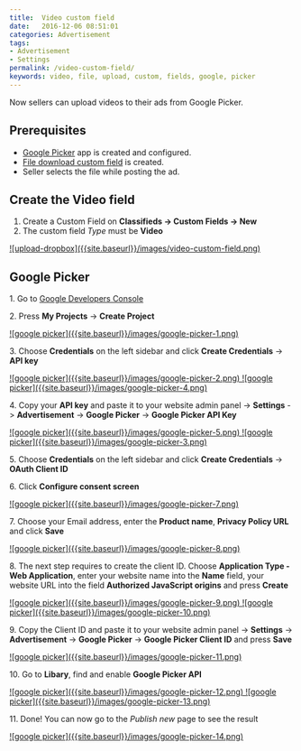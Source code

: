 ```yaml
---
title:  Video custom field
date:   2016-12-06 08:51:01
categories: Advertisement
tags:
- Advertisement
- Settings
permalink: /video-custom-field/
keywords: video, file, upload, custom, fields, google, picker
---
```


Now sellers can upload videos to their ads from Google Picker.

## Prerequisites

+ [Google Picker](//docs.yclas.com/video-custom-field/#google-picker) app is created and configured.
+ [File download custom field](//docs.yclas.com/video-custom-field/#create-the-video-field) is created.
+ Seller selects the file while posting the ad.

## Create the Video field

1. Create a Custom Field on **Classifieds -> Custom Fields -> New**
2. The custom field _Type_ must be **Video**

<a href="{{ site.baseurl }}/images/video-custom-field.png" class="thumbnail gallery-item" data-gallery>
![upload-dropbox]({{site.baseurl}}/images/video-custom-field.png)
</a>

## Google Picker

1\. Go to [Google Developers Console](https://console.developers.google.com)

2\. Press **My Projects** -> **Create Project**

<a href="{{ site.baseurl }}/images/google-picker-1.png" class="thumbnail gallery-item" data-gallery>
![google picker]({{site.baseurl}}/images/google-picker-1.png)
</a>

3\. Choose **Credentials** on the left sidebar and click **Create Credentials** -> **API key**

<a href="{{ site.baseurl }}/images/google-picker-2.png" class="thumbnail gallery-item" data-gallery>
![google picker]({{site.baseurl}}/images/google-picker-2.png)
</a>
<a href="{{ site.baseurl }}/images/google-picker-4.png" class="thumbnail gallery-item" data-gallery>
![google picker]({{site.baseurl}}/images/google-picker-4.png)
</a>

4\. Copy your **API key** and paste it to your website admin panel -> **Settings** -> **Advertisement** -> **Google Picker** -> **Google Picker API Key**

<a href="{{ site.baseurl }}/images/google-picker-5.png" class="thumbnail gallery-item" data-gallery>
![google picker]({{site.baseurl}}/images/google-picker-5.png)
</a>
<a href="{{ site.baseurl }}/images/google-picker-3.png" class="thumbnail gallery-item" data-gallery>
![google picker]({{site.baseurl}}/images/google-picker-3.png)
</a>

5\. Choose **Credentials** on the left sidebar and click **Create Credentials** -> **OAuth Client ID**

6\. Click **Configure consent screen**

<a href="{{ site.baseurl }}/images/google-picker-7.png" class="thumbnail gallery-item" data-gallery>
![google picker]({{site.baseurl}}/images/google-picker-7.png)
</a>

7\. Choose your Email address, enter the **Product name**, **Privacy Policy URL** and click **Save**

<a href="{{ site.baseurl }}/images/google-picker-8.png" class="thumbnail gallery-item" data-gallery>
![google picker]({{site.baseurl}}/images/google-picker-8.png)
</a>

8\. The next step requires to create the client ID. Choose **Application Type - Web Application**, enter your website name into the **Name** field, your website URL into the field **Authorized JavaScript origins** and press **Create**

<a href="{{ site.baseurl }}/images/google-picker-9.png" class="thumbnail gallery-item" data-gallery>
![google picker]({{site.baseurl}}/images/google-picker-9.png)
</a>
<a href="{{ site.baseurl }}/images/google-picker-10.png" class="thumbnail gallery-item" data-gallery>
![google picker]({{site.baseurl}}/images/google-picker-10.png)
</a>

9\. Copy the Client ID and paste it to your website admin panel -> **Settings** -> **Advertisement** -> **Google Picker** -> **Google Picker Client ID** and press **Save**

<a href="{{ site.baseurl }}/images/google-picker-11.png" class="thumbnail gallery-item" data-gallery>
![google picker]({{site.baseurl}}/images/google-picker-11.png)
</a>

10\. Go to **Libary**, find and enable **Google Picker API**

<a href="{{ site.baseurl }}/images/google-picker-12.png" class="thumbnail gallery-item" data-gallery>
![google picker]({{site.baseurl}}/images/google-picker-12.png)
</a>
<a href="{{ site.baseurl }}/images/google-picker-13.png" class="thumbnail gallery-item" data-gallery>
![google picker]({{site.baseurl}}/images/google-picker-13.png)
</a>

11\. Done! You can now go to the _Publish new_ page to see the result

<a href="{{ site.baseurl }}/images/google-picker-14.png" class="thumbnail gallery-item" data-gallery>
![google picker]({{site.baseurl}}/images/google-picker-14.png)
</a>

![]()


